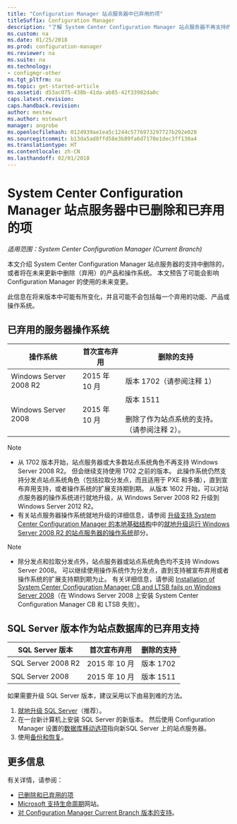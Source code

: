 ```yaml
---
title: "Configuration Manager 站点服务器中已弃用的项"
titleSuffix: Configuration Manager
description: "了解 System Center Configuration Manager 站点服务器不再支持的产品和操作系统。"
ms.custom: na
ms.date: 01/25/2018
ms.prod: configuration-manager
ms.reviewer: na
ms.suite: na
ms.technology:
- configmgr-other
ms.tgt_pltfrm: na
ms.topic: get-started-article
ms.assetid: d53ac075-438b-41da-ab85-42f33982da0c
caps.latest.revision: 
caps.handback.revision: 
author: mestew
ms.author: mstewart
manager: angrobe
ms.openlocfilehash: 0124939ae1ea5c1244c5776973297727b292e028
ms.sourcegitcommit: b13da5ad8ffd58e3b89fa6d7170e1dec3ff130a4
ms.translationtype: HT
ms.contentlocale: zh-CN
ms.lasthandoff: 02/01/2018
---
```

# <a name="removed-and-deprecated-for-system-center-configuration-manager-site-servers"></a>System Center Configuration Manager 站点服务器中已删除和已弃用的项

*适用范围：System Center Configuration Manager (Current Branch)*

本文介绍 System Center Configuration Manager 站点服务器的支持中删除的，或者将在未来更新中删除（弃用）的产品和操作系统。 本文预告了可能会影响 Configuration Manager 的使用的未来变更。  

此信息在将来版本中可能有所变化，并且可能不会包括每一个弃用的功能、产品或操作系统。  


## <a name="deprecated-server-operating-systems"></a>已弃用的服务器操作系统  

|**操作系统**|**首次宣布弃用**|**删除的支持** |  
|-|-|-| 
|Windows Server 2008 R2|2015 年 10 月| 版本 1702（请参阅注释 1）| 
|Windows Server 2008|2015 年 10 月|版本 1511 </br></br>删除了作为站点系统的支持。 （请参阅注释 2）。|  

>[!NOTE]
>-   从 1702 版本开始，站点服务器或大多数站点系统角色不再支持 Windows Server 2008 R2。 但会继续支持使用 1702 之前的版本。 此操作系统仍然支持分发点站点系统角色（包括拉取分发点，而且适用于 PXE 和多播），直到宣布弃用支持，或者操作系统的扩展支持期到期。 从版本 1602 开始，可以对站点服务器的操作系统进行就地升级，从 Windows Server 2008 R2 升级到 Windows Server 2012 R2。  
>- 有关站点服务器操作系统就地升级的详细信息，请参阅 [升级支持 System Center Configuration Manager 的本地基础结构](/sccm/core/servers/manage/upgrade-on-premises-infrastructure)中的[就地升级运行 Windows Server 2008 R2 的站点服务器的操作系统](/sccm/core/servers/manage/upgrade-on-premises-infrastructure#bkmk_from2008r2)部分。

>[!NOTE]
>-   除分发点和拉取分发点外，站点服务器或站点系统角色均不支持 Windows Server 2008。 可以继续使用操作系统作为分发点，直到支持被宣布弃用或者操作系统的扩展支持期到期为止。 有关详细信息，请参阅 [Installation of System Center Configuration Manager CB and LTSB fails on Windows Server 2008](https://support.microsoft.com/help/4015095)（在 Windows Server 2008 上安装 System Center Configuration Manager CB 和 LTSB 失败）。

## <a name="deprecated-support-for-sql-server-versions-as-a-site-database"></a>SQL Server 版本作为站点数据库的已弃用支持  

|**SQL Server 版本**|**首次宣布弃用**|**删除的支持**|   
|-|-|-| 
|SQL Server 2008 R2|2015 年 10 月|版本 1702| 
|SQL Server 2008|2015 年 10 月|版本 1511|  


如果需要升级 SQL Server 版本，建议采用以下由易到难的方法。
1. [就地升级 SQL Server](/sccm/core/servers/manage/upgrade-on-premises-infrastructure#a-namebkmksupconfigupgradedbsrva-upgrade-sql-server-on-the-site-database-server)（推荐）。
2. 在一台新计算机上安装 SQL Server 的新版本。 然后使用 Configuration Manager 设置的[数据库移动选项](/sccm/core/servers/manage/modify-your-infrastructure#a-namebkmkdbconfiga-modify-the-site-database-configuration)指向新SQL Server 上的站点服务器。
3. 使用[备份和恢复](/sccm/protect/understand/backup-and-recovery)。


## <a name="more-information"></a>更多信息
有关详情，请参阅：
 - [已删除和已弃用的项](/sccm/core/plan-design/changes/deprecated/removed-and-deprecated)
 - [Microsoft 支持生命周期](https://support.microsoft.com/lifecycle)网站。
 - [对 Configuration Manager Current Branch 版本的支持](/sccm/core/servers/manage/current-branch-versions-supported)。